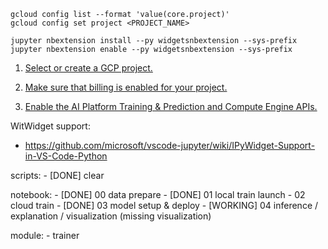 ```
gcloud config list --format 'value(core.project)' 
gcloud config set project <PROJECT_NAME>
```
```
jupyter nbextension install --py widgetsnbextension --sys-prefix
jupyter nbextension enable --py widgetsnbextension --sys-prefix
```

1. [Select or create a GCP project.](https://console.cloud.google.com/cloud-resource-manager)

2. [Make sure that billing is enabled for your project.](https://cloud.google.com/billing/docs/how-to/modify-project)

3. [Enable the AI Platform Training & Prediction and Compute Engine APIs.](https://console.cloud.google.com/flows/enableapi?apiid=ml.googleapis.com,compute_component)

WitWidget support:
- https://github.com/microsoft/vscode-jupyter/wiki/IPyWidget-Support-in-VS-Code-Python


scripts:
    - [DONE] clear

notebook:
    - [DONE] 00 data prepare
    - [DONE] 01 local train launch
    - 02 cloud train
    - [DONE] 03 model setup & deploy
    - [WORKING] 04 inference / explanation / visualization (missing visualization)

module:
    - trainer